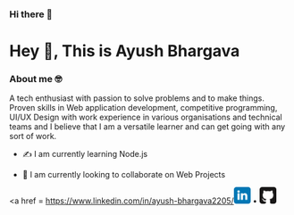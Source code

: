 ### Hi there 👋
# Hey 👋, This is Ayush Bhargava
### About me 🤓
A tech enthusiast with passion to solve problems and to make things. Proven skills in Web application development, competitive programming, UI/UX Design with work experience in various organisations and technical teams and I believe that I am a versatile learner and can get going with any sort of work.

<!--
**ayushbhargava22/ayushbhargava22** is a ✨ _special_ ✨ repository because its `README.md` (this file) appears on your GitHub profile.
**Skills:** HTML | JavaScript | React | Figma | Node.js | CSS | Mongo.db

Here are some ideas to get you started:
- 💼 I am currently working Startup projects

- 🔭 I’m currently working on ... react
- 🌱 I’m currently learning ...
- 👯 I’m looking to collaborate on ...
- 🤔 I’m looking for help with ...
- 💬 Ask me about ...
- 📫 How to reach me: ...
- 😄 Pronouns: ...
- ⚡ Fun fact: ...
-->
- ✍️ I am currently learning Node.js

- 🌱  I am currently looking to collaborate on Web Projects

<a href = https://www.linkedin.com/in/ayush-bhargava2205/<img src=https://raw.githubusercontent.com/edent/SuperTinyIcons/master/images/svg/linkedin.svg height='30' weight='30'></a> • <a href = https://github.com/ayushbhargava22><img src=https://raw.githubusercontent.com/edent/SuperTinyIcons/master/images/svg/github.svg height='30' weight='30'></a>
